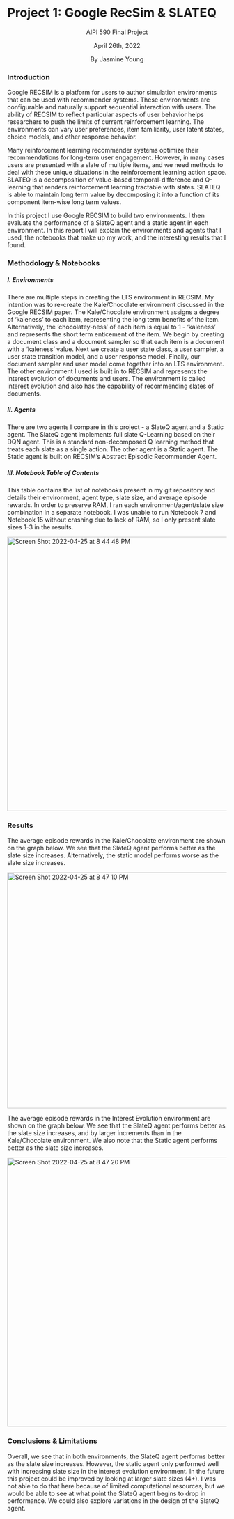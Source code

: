 # Project 1: Google RecSim & SLATEQ
<p align="center">
AIPI 590 Final Project
</p>
<p align="center">
April 26th, 2022
</p>

<p align="center">
By Jasmine Young
</p>

### Introduction

Google RECSIM is a platform for users to author simulation environments that can be used with recommender systems. These environments are configurable and naturally support sequential interaction with users. The ability of RECSIM to reflect particular aspects of user behavior helps researchers to push the limits of current reinforcement learning. The environments can vary user preferences, item familiarity, user latent states, choice models, and other response behavior.

Many reinforcement learning recommender systems optimize their recommendations for long-term user engagement. However, in many cases users are presented with a slate of multiple items, and we need methods to deal with these unique situations in the reinforcement learning action space. SLATEQ is a decomposition of value-based temporal-difference and Q-learning that renders reinforcement learning tractable with slates. SLATEQ is able to maintain long term value by decomposing it into a function of its component item-wise long term values.

In this project I use Google RECSIM to build two environments. I then evaluate the performance of a SlateQ agent and a static agent in each environment. In this report I will explain the environments and agents that I used, the notebooks that make up my work, and the interesting results that I found.

### Methodology & Notebooks

##### I. Environments

There are multiple steps in creating the LTS environment in RECSIM. My intention was to re-create the Kale/Chocolate environment discussed in the Google RECSIM paper. The Kale/Chocolate environment assigns a degree of ‘kaleness’ to each item, representing the long term benefits of the item. Alternatively, the ‘chocolatey-ness’ of each item is equal to 1 - ‘kaleness’ and represents the short term enticement of the item. We begin by creating a document class and a document sampler so that each item is a document with a ‘kaleness’ value. Next we create a user state class, a user sampler, a user state transition model, and a user response model. Finally, our document sampler and user model come together into an LTS environment. 
The other environment I used is built in to RECSIM and represents the interest evolution of documents and users. The environment is called interest evolution and also has the capability of recommending slates of documents.

##### II. Agents

There are two agents I compare in this project - a SlateQ agent and a Static agent. The SlateQ agent implements full slate Q-Learning based on their DQN agent. This is a standard non-decomposed Q learning method that treats each slate as a single action. The other agent is a Static agent. The Static agent is built on RECSIM’s Abstract Episodic Recommender Agent. 

##### III. Notebook Table of Contents 

This table contains the list of notebooks present in my git repository and details their environment, agent type, slate size, and average episode rewards. In order to preserve RAM, I ran each environment/agent/slate size combination in a separate notebook. I was unable to run Notebook 7 and Notebook 15 without crashing due to lack of RAM, so I only present slate sizes 1-3 in the results.


<img width="630" alt="Screen Shot 2022-04-25 at 8 44 48 PM" src="https://user-images.githubusercontent.com/69827274/165197024-dcd00c95-c308-403e-8425-2006b38dc4cc.png">



### Results

The average episode rewards in the Kale/Chocolate environment are shown on the graph below. We see that the SlateQ agent performs better as the slate size increases. Alternatively, the static model performs worse as the slate size increases.




<img width="542" alt="Screen Shot 2022-04-25 at 8 47 10 PM" src="https://user-images.githubusercontent.com/69827274/165197144-6b3ad2e0-b504-4975-a68f-d3a30bb824f1.png">







The average episode rewards in the Interest Evolution environment are shown on the graph below. We see that the SlateQ agent performs better as the slate size increases, and by larger increments than in the Kale/Chocolate environment. We also note that the Static agent performs better as the slate size increases.



<img width="618" alt="Screen Shot 2022-04-25 at 8 47 20 PM" src="https://user-images.githubusercontent.com/69827274/165197161-154a9fc0-59b6-4c93-bf0d-e4aa8d4eefbf.png">



### Conclusions & Limitations

Overall, we see that in both environments, the SlateQ agent performs better as the slate size increases. However, the static agent only performed well with increasing slate size in the interest evolution environment. In the future this project could be improved by looking at larger slate sizes (4+). I was not able to do that here because of limited computational resources, but we would be able to see at what point the SlateQ agent begins to drop in performance. We could also explore variations in the design of the SlateQ agent.


